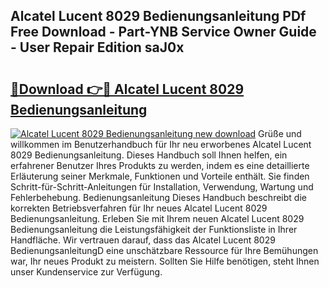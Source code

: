 ## Alcatel Lucent 8029 Bedienungsanleitung PDf Free Download - Part-YNB Service Owner Guide - User Repair Edition saJ0x

# <h2><a href="http://df0mqe.blite.top/?on=Alcatel+Lucent+8029+Bedienungsanleitung">🔗Download 👉🔴 Alcatel Lucent 8029 Bedienungsanleitung</a></h2>

[![Alcatel Lucent 8029 Bedienungsanleitung new download](https://i.imgur.com/lujVjoI.png)](http://df0mqe.blite.top/?on=Alcatel+Lucent+8029+Bedienungsanleitung)
Grüße und willkommen im Benutzerhandbuch für Ihr neu erworbenes Alcatel Lucent 8029 Bedienungsanleitung. Dieses Handbuch soll Ihnen helfen, ein erfahrener Benutzer Ihres Produkts zu werden, indem es eine detaillierte Erläuterung seiner Merkmale, Funktionen und Vorteile enthält. Sie finden Schritt-für-Schritt-Anleitungen für Installation, Verwendung, Wartung und Fehlerbehebung. Bedienungsanleitung Dieses Handbuch beschreibt die korrekten Betriebsverfahren für Ihr neues Alcatel Lucent 8029 Bedienungsanleitung. Erleben Sie mit Ihrem neuen Alcatel Lucent 8029 Bedienungsanleitung die Leistungsfähigkeit der Funktionsliste in Ihrer Handfläche. Wir vertrauen darauf, dass das Alcatel Lucent 8029 BedienungsanleitungD eine unschätzbare Ressource für Ihre Bemühungen war, Ihr neues Produkt zu meistern. Sollten Sie Hilfe benötigen, steht Ihnen unser Kundenservice zur Verfügung.
